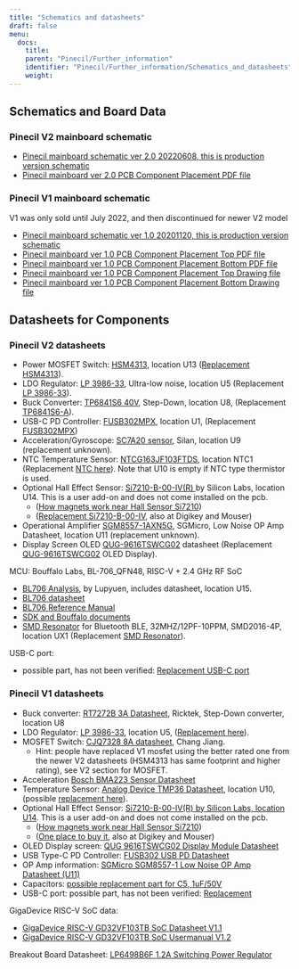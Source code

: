 ```yaml
---
title: "Schematics and datasheets"
draft: false
menu:
  docs:
    title:
    parent: "Pinecil/Further_information"
    identifier: "Pinecil/Further_information/Schematics_and_datasheets"
    weight: 
---
```


## Schematics and Board Data

### Pinecil V2 mainboard schematic

* [Pinecil mainboard schematic ver 2.0 20220608, this is production version schematic](https://files.pine64.org/doc/Pinecil/Pinecil_schematic_v2.0_20220608.pdf)
* [Pinecil mainboard ver 2.0 PCB Component Placement PDF file](https://files.pine64.org/doc/Pinecil/Pinecil_PCB_placement_v2.0_20220608.pdf)

### Pinecil V1 mainboard schematic

V1 was only sold until July 2022, and then discontinued for newer V2 model

* [Pinecil mainboard schematic ver 1.0 20201120, this is production version schematic](https://files.pine64.org/doc/Pinecil/Pinecil_schematic_v1.0a_20201120.pdf)
* [Pinecil mainboard ver 1.0 PCB Component Placement Top PDF file](https://files.pine64.org/doc/Pinecil/Pinecil-PCB-placement-v1.0-topplace.pdf)
* [Pinecil mainboard ver 1.0 PCB Component Placement Bottom PDF file](https://files.pine64.org/doc/Pinecil/Pinecil-PCB-placement-v1.0-bottomplace.pdf)
* [Pinecil mainboard ver 1.0 PCB Component Placement Top Drawing file](https://files.pine64.org/doc/Pinecil/Pinecil-PCB-placement-v1.0-topplace.dxf)
* [Pinecil mainboard ver 1.0 PCB Component Placement Bottom Drawing file](https://files.pine64.org/doc/Pinecil/Pinecil-PCB-placement-v1.0-bottomplace.dxf)

## Datasheets for Components

### Pinecil V2 datasheets

* Power MOSFET Switch: [HSM4313](https://datasheet.lcsc.com/lcsc/2105241831_HUASHUO-HSM4313_C2828487.pdf), location U13 ([Replacement HSM4313](https://lcsc.com/product-detail/MOSFETs_HUASHUO-HSM4313_C2828487.html)).
* LDO Regulator: [LP 3986-33](https://datasheet.lcsc.com/lcsc/1912111437_LOWPOWER-LP3986-33B3F_C387689.pdf), Ultra-low noise, location U5 (Replacement [LP 3986-33](https://www.lcsc.com/product-detail/Linear-Voltage-Regulators-LDO_LOWPOWER-LP3986-33B3F_C387689.html)).
* Buck Converter: [TP6841S6 40V](https://datasheet.lcsc.com/lcsc/2108072230_TECH-PUBLIC-TP6841S6_C2844736.pdf), Step-Down, location U8, (Replacement [TP6841S6-A](https://www.lcsc.com/product-detail/DC-DC-Converters_TECH-PUBLIC-TP6841S6-A_C2844924.html)).
* USB-C PD Controller: [FUSB302MPX](https://rocelec.widen.net/view/pdf/0av2cqef3a/FAIR-S-A0001311862-1.pdf?t.download=true&u=5oefqw), location U1, (Replacement [FUSB302MPX](https://www.lcsc.com/product-detail/span-style-background-color-ff0-USB-span-ICs_onsemi-Fusb302mpx_C442699.html))
* Acceleration/Gyroscope: [SC7A20 sensor](https://lcsc.com/product-detail/Attitude-Sensor-Gyroscope_Hangzhou-Silan-Microelectronics-SC7A20TR_C5126709.html), Silan, location U9 (replacement unknown).
* NTC Temperature Sensor: [NTCG163JF103FTDS](https://media.digikey.com/pdf/Data%20Sheets/TDK%20PDFs/NTCG163JF103FTDS_Spec.pdf), location NTC1 (Replacement [NTC here](https://lcsc.com/product-detail/span-style-background-color-ff0-NTC-span-Thermistors_TDK-NTCG163JF103FTDS_C435270.html)). Note that U10 is empty if NTC type thermistor is used.
* Optional Hall Effect Sensor: [ Si7210-B-00-IV(R) ](https://files.pine64.org/doc/datasheet/pinecil/si7210-datasheet.pdf)by Silicon Labs, location U14. This is a user add-on and does not come installed on the pcb.
  * ([How magnets work near Hall Sensor Si7210](https://www.silabs.com/documents/public/application-notes/an1018-si72xx-sensors.pdf))
  * ([Replacement Si7210-B-00-IV](https://lcsc.com/product-detail/Position-Sensor_SILICON-LABS-SI7210-B-00-IVR_C2654956.html), also at Digikey and Mouser)
* Operational Amplifier [SGM8557-1AXN5G](https://files.pine64.org/doc/datasheet/pinecil/SGM8557.pdf), SGMicro, Low Noise OP Amp Datasheet, location U11 (replacement unknown).
* Display Screen OLED [QUG-9616TSWCG02](https://files.pine64.org/doc/datasheet/pinecil/1810010328_UG-Univision-Semicon-UG-9616TSWCG02_C88335.pdf) datasheet (Replacement [QUG-9616TSWCG02](https://www.lcsc.com/product-detail/OLED-Displays-Modules_UG-Univision-Semicon-UG-9616TSWCG02_C88335.html) OLED Display).

MCU: Bouffalo Labs, BL-706_QFN48, RISC-V + 2.4 GHz RF SoC

* [BL706 Analysis](https://lupyuen.github.io/articles/bl706), by Lupyuen, includes datasheet, location U15.
* [BL706 datasheet](https://dev.bouffalolab.com/media/doc/702/open/datasheet/en/html/index.html)
* [BL706 Reference Manual](https://dev.bouffalolab.com/media/doc/702/open/reference_manual/en/html/index.html)
* [SDK and Bouffalo documents](https://github.com/bouffalolab/bl_mcu_sdk)
* [SMD Resonator](https://datasheet.lcsc.com/lcsc/1912111437_TAE-Zhejiang-Abel-Elec-TAXM32M4ZFBCCT2T_C388797.pdf) for Bluetooth BLE,  32MHZ/12PF-10PPM, SMD2016-4P, location UX1 (Replacement [SMD Resonator](https://lcsc.com/product-detail/Crystals_TAE-Zhejiang-Abel-Elec-TAXM32M4ZFBCCT2T_C388797.html)).

USB-C port:

* possible part, has not been verified: [Replacement USB-C port](https://www.lcsc.com/product-detail/span-style-background-color-ff0-USB-span-Connectors_SHOU-HAN-TYPE-C-24P-QT_C2681555.html)

### Pinecil V1 datasheets

* Buck converter: [RT7272B 3A Datasheet](https://files.pine64.org/doc/datasheet/pinecil/RT7272B-05.pdf), Ricktek, Step-Down converter, location U8
* LDO Regulator: [LP 3986-33](https://datasheet.lcsc.com/lcsc/1912111437_LOWPOWER-LP3986-33B3F_C387689.pdf), location U5, ([Replacement here](https://www.lcsc.com/product-detail/Linear-Voltage-Regulators-LDO_LOWPOWER-LP3986-33B3F_C387689.html)).
* MOSFET Switch: [CJQ7328 8A datasheet](https://files.pine64.org/doc/datasheet/pinecil/Changjiang-Electronics-Tech-CJ-CJQ7328.pdf), Chang Jiang.
  * Hint: people have replaced V1 mosfet using the better rated one from the newer V2 datasheets (HSM4313 has same footprint and higher rating), see V2 section for MOSFET.
* Acceleration [Bosch BMA223 Sensor Datasheet](https://files.pine64.org/doc/datasheet/pinecil/BMA223-Bosch.pdf)
* Temperature Sensor: [Analog Device TMP36 Datasheet](https://files.pine64.org/doc/datasheet/pinecil/TMP35_36_37.pdf), location U10, (possible [replacement here](https://www.lcsc.com/product-detail/Temperature-Sensors_Analog-Devices-TMP36GRTZ-REEL7_C129489.html)).
* Optional Hall Effect Sensor: [ Si7210-B-00-IV(R) by Silicon Labs, location U14](https://files.pine64.org/doc/datasheet/pinecil/si7210-datasheet.pdf). This is a user add-on and does not come installed on the pcb.
  * ([How magnets work near Hall Sensor Si7210](https://www.silabs.com/documents/public/application-notes/an1018-si72xx-sensors.pdf))
  * ([One place to buy it](https://lcsc.com/product-detail/Position-Sensor_SILICON-LABS-SI7210-B-00-IVR_C2654956.html), also at Digikey and Mouser)
* OLED Display screen: [QUG 9616TSWCG02 Display Module Datasheet](https://files.pine64.org/doc/datasheet/pinecil/1810010328_UG-Univision-Semicon-UG-9616TSWCG02_C88335.pdf)
* USB Type-C PD Controller: [FUSB302 USB PD Datasheet](https://files.pine64.org/doc/datasheet/pinecil/FUSB302-D.PDF)
* OP Amp information: [SGMicro SGM8557-1 Low Noise OP Amp Datasheet (U11)](https://files.pine64.org/doc/datasheet/pinecil/SGM8557.pdf)
* Capacitors: [possible replacement part for C5, 1uF/50V](https://lcsc.com/product-detail/Multilayer-Ceramic-Capacitors-MLCC-SMD-SMT_YAGEO-CC0603KRX7R9BB105_C559769.html)
* USB-C port: possible part, has not been verified: [Replacement](https://www.lcsc.com/product-detail/span-style-background-color-ff0-USB-span-Connectors_SHOU-HAN-TYPE-C-24P-QT_C2681555.html)

GigaDevice RISC-V SoC data:

* [GigaDevice RISC-V GD32VF103TB SoC Datasheet V1.1](https://files.pine64.org/doc/datasheet/pinecil/GD32VF103_Datasheet_Rev%201.1.pdf)
* [GigaDevice RISC-V GD32VF103TB SoC Usermanual V1.2](https://files.pine64.org/doc/datasheet/pinecil/GD32VF103_User_Manual_EN_V1.2.pdf)

Breakout Board Datasheet: [LP6498B6F 1.2A Switching Power Regulator](https://files.pine64.org/doc/datasheet/pinecil/LP6498B6F.pdf)
